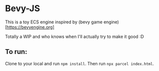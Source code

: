 # Bevy-JS

This is a toy ECS engine inspired by (bevy game engine)[https://bevyengine.org]

Totally a WIP and who knows when I'll actually try to make it good :D

## To run:

Clone to your local and run `npm install`.  Then run `npx parcel index.html`.
